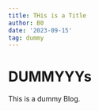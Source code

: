 ```yaml
---
title: THis is a Title
author: B0
date: '2023-09-15'
tag: dummy
---
```


# DUMMYYYs

This is a dummy Blog.